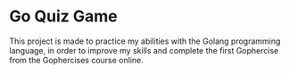 # Go Quiz Game

This project is made to practice my abilities with the Golang programming language, in order to improve my skills and complete the first Gophercise from the Gophercises course online.
